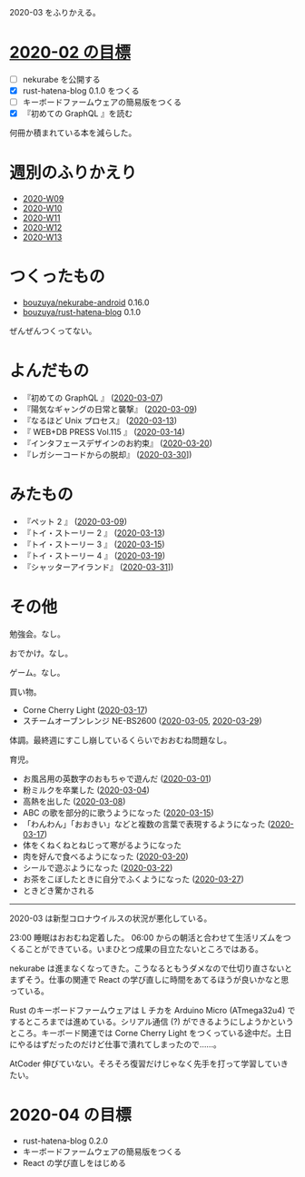 2020-03 をふりかえる。

# [2020-02 の目標][2020-02-29]

- [ ] nekurabe を公開する
- [x] rust-hatena-blog 0.1.0 をつくる
- [ ] キーボードファームウェアの簡易版をつくる
- [x] 『初めての GraphQL 』を読む

何冊か積まれている本を減らした。

# 週別のふりかえり

- [2020-W09][2020-03-01]
- [2020-W10][2020-03-08]
- [2020-W11][2020-03-15]
- [2020-W12][2020-03-22]
- [2020-W13][2020-03-29]

# つくったもの

- [bouzuya/nekurabe-android][] 0.16.0
- [bouzuya/rust-hatena-blog][] 0.1.0

ぜんぜんつくってない。

# よんだもの

- 『初めての GraphQL 』 ([2020-03-07][])
- 『陽気なギャングの日常と襲撃』 ([2020-03-09][])
- 『なるほど Unix プロセス』 ([2020-03-13][])
- 『 WEB+DB PRESS Vol.115 』 ([2020-03-14][])
- 『インタフェースデザインのお約束』 ([2020-03-20][])
- 『レガシーコードからの脱却』 ([2020-03-30][]])

# みたもの

- 『ペット 2 』 ([2020-03-09][])
- 『トイ・ストーリー 2 』 ([2020-03-13][])
- 『トイ・ストーリー 3 』 ([2020-03-15][])
- 『トイ・ストーリー 4 』 ([2020-03-19][])
- 『シャッターアイランド』 ([2020-03-31][]])

# その他

勉強会。なし。

おでかけ。なし。

ゲーム。なし。

買い物。

- Corne Cherry Light ([2020-03-17][])
- スチームオーブンレンジ NE-BS2600 ([2020-03-05][], [2020-03-29][])

体調。最終週にすこし崩しているくらいでおおむね問題なし。

育児。

- お風呂用の英数字のおもちゃで遊んだ ([2020-03-01][])
- 粉ミルクを卒業した ([2020-03-04][])
- 高熱を出した ([2020-03-08][])
- ABC の歌を部分的に歌うようになった ([2020-03-15][])
- 「わんわん」「おおきい」などと複数の言葉で表現するようになった ([2020-03-17][])
- 体をくねくねとねじって寒がるようになった
- 肉を好んで食べるようになった ([2020-03-20][])
- シールで遊ぶようになった ([2020-03-22][])
- お茶をこぼしたときに自分でふくようになった ([2020-03-27][])
- ときどき驚かされる

---

2020-03 は新型コロナウイルスの状況が悪化している。

23:00 睡眠はおおむね定着した。 06:00 からの朝活と合わせて生活リズムをつくることができている。いまひとつ成果の目立たないところではある。

nekurabe は進まなくなってきた。こうなるともうダメなので仕切り直さないとまずそう。仕事の関連で React の学び直しに時間をあてるほうが良いかなと思っている。

Rust のキーボードファームウェアは L チカを Arduino Micro (ATmega32u4) でするところまでは進めている。シリアル通信 (?) ができるようにしようかというところ。キーボード関連では Corne Cherry Light をつくっている途中だ。土日にやるはずだったのだけど仕事で潰れてしまったので……。

AtCoder 伸びていない。そろそろ復習だけじゃなく先手を打って学習していきたい。

# 2020-04 の目標

- rust-hatena-blog 0.2.0
- キーボードファームウェアの簡易版をつくる
- React の学び直しをはじめる

[2020-02-29]: https://blog.bouzuya.net/2020/02/29/
[2020-03-01]: https://blog.bouzuya.net/2020/03/01/
[2020-03-04]: https://blog.bouzuya.net/2020/03/04/
[2020-03-05]: https://blog.bouzuya.net/2020/03/05/
[2020-03-07]: https://blog.bouzuya.net/2020/03/07/
[2020-03-08]: https://blog.bouzuya.net/2020/03/08/
[2020-03-09]: https://blog.bouzuya.net/2020/03/09/
[2020-03-13]: https://blog.bouzuya.net/2020/03/13/
[2020-03-14]: https://blog.bouzuya.net/2020/03/14/
[2020-03-15]: https://blog.bouzuya.net/2020/03/15/
[2020-03-17]: https://blog.bouzuya.net/2020/03/17/
[2020-03-19]: https://blog.bouzuya.net/2020/03/19/
[2020-03-20]: https://blog.bouzuya.net/2020/03/20/
[2020-03-22]: https://blog.bouzuya.net/2020/03/22/
[2020-03-27]: https://blog.bouzuya.net/2020/03/27/
[2020-03-29]: https://blog.bouzuya.net/2020/03/29/
[2020-03-30]: https://blog.bouzuya.net/2020/03/30/
[2020-03-31]: https://blog.bouzuya.net/2020/03/31/
[bouzuya/nekurabe-android]: https://github.com/bouzuya/nekurabe-android
[bouzuya/rust-hatena-blog]: https://github.com/bouzuya/rust-hatena-blog

